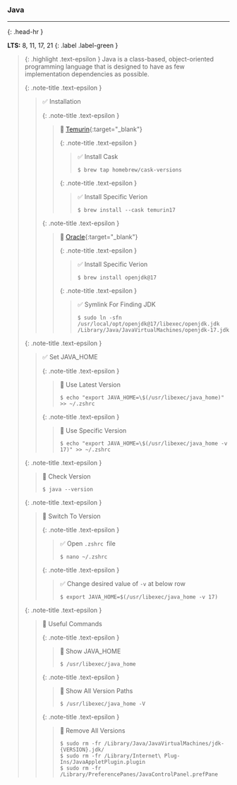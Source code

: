### Java
<hr>{: .head-hr }

**LTS:** 8, 11, 17, 21
{: .label .label-green }

> {: .highlight .text-epsilon }
> Java is a class-based, object-oriented programming language that is designed to have as few implementation dependencies as possible.
>
>
> {: .note-title .text-epsilon } 
>> ✅ Installation
>>
>> {: .note-title .text-epsilon } 
>>> 🔘 [Temurin](https://adoptium.net){:target="\_blank"}
>>>
>>> {: .note-title .text-epsilon } 
>>>> ✅ Install Cask
>>>>
>>>> `$ brew tap homebrew/cask-versions`
>>>
>>> {: .note-title .text-epsilon } 
>>>> ✅ Install Specific Verion
>>>>
>>>> `$ brew install --cask temurin17`
>>
>>
>> {: .note-title .text-epsilon } 
>>> 🔘 [Oracle](https://openjdk.org){:target="\_blank"}
>>>
>>> {: .note-title .text-epsilon } 
>>>> ✅ Install Specific Verion
>>>>
>>>> `$ brew install openjdk@17`
>>>
>>> {: .note-title .text-epsilon } 
>>>> ✅ Symlink For Finding JDK
>>>>
>>>> `$ sudo ln -sfn /usr/local/opt/openjdk@17/libexec/openjdk.jdk /Library/Java/JavaVirtualMachines/openjdk-17.jdk`
>
>
> {: .note-title .text-epsilon }
>> ✅ Set JAVA_HOME
>>
>> {: .note-title .text-epsilon }
>>> 🔘 Use Latest Version
>>>
>>> `$ echo "export JAVA_HOME=\$(/usr/libexec/java_home)" >> ~/.zshrc`
>>
>> {: .note-title .text-epsilon }
>>> 🔘 Use Specific Version
>>>
>>> `$ echo "export JAVA_HOME=\$(/usr/libexec/java_home -v 17)" >> ~/.zshrc`
>
>
> {: .note-title .text-epsilon }
>> 🔲 Check Version
>>
>> `$ java --version`
>
>
> {: .note-title .text-epsilon }
>> 🔲 Switch To Version
>>
>> {: .note-title .text-epsilon }
>>> ✅ Open `.zshrc `file
>>>
>>> `$ nano ~/.zshrc`
>>
>> {: .note-title .text-epsilon }
>>> ✅ Change desired value of `-v` at below row
>>>
>>> `$ export JAVA_HOME=$(/usr/libexec/java_home -v 17)`
>
>
> {: .note-title .text-epsilon }
>> 🔲 Useful Commands
>>
>> {: .note-title .text-epsilon }
>>> 🔲 Show JAVA_HOME
>>>
>>> `$ /usr/libexec/java_home`
>>
>> {: .note-title .text-epsilon }
>>> 🔲 Show All Version Paths
>>>
>>> `$ /usr/libexec/java_home -V`
>>
>> {: .note-title .text-epsilon }
>>> 🔲 Remove All Versions
>>>
>>> `$ sudo rm -fr /Library/Java/JavaVirtualMachines/jdk-{VERSION}.jdk/` <br>
>>> `$ sudo rm -fr /Library/Internet\ Plug-Ins/JavaAppletPlugin.plugin` <br>
>>> `$ sudo rm -fr /Library/PreferencePanes/JavaControlPanel.prefPane`
